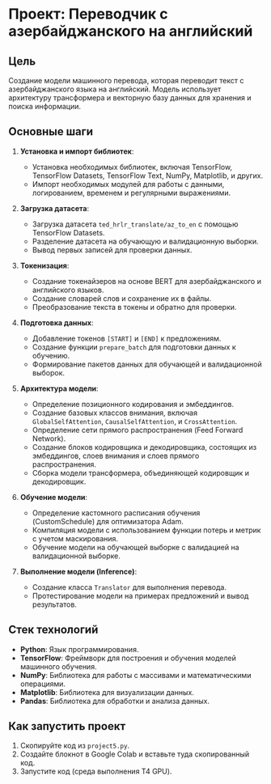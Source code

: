 # Проект: Переводчик с азербайджанского на английский

## Цель
Создание модели машинного перевода, которая переводит текст с азербайджанского языка на английский. Модель использует архитектуру трансформера и векторную базу данных для хранения и поиска информации.

## Основные шаги

1. **Установка и импорт библиотек**:
   - Установка необходимых библиотек, включая TensorFlow, TensorFlow Datasets, TensorFlow Text, NumPy, Matplotlib, и других.
   - Импорт необходимых модулей для работы с данными, логированием, временем и регулярными выражениями.

2. **Загрузка датасета**:
   - Загрузка датасета `ted_hrlr_translate/az_to_en` с помощью TensorFlow Datasets.
   - Разделение датасета на обучающую и валидационную выборки.
   - Вывод первых записей для проверки данных.

3. **Токенизация**:
   - Создание токенайзеров на основе BERT для азербайджанского и английского языков.
   - Создание словарей слов и сохранение их в файлы.
   - Преобразование текста в токены и обратно для проверки.

4. **Подготовка данных**:
   - Добавление токенов `[START]` и `[END]` к предложениям.
   - Создание функции `prepare_batch` для подготовки данных к обучению.
   - Формирование пакетов данных для обучающей и валидационной выборок.

5. **Архитектура модели**:
   - Определение позиционного кодирования и эмбеддингов.
   - Создание базовых классов внимания, включая `GlobalSelfAttention`, `CausalSelfAttention`, и `CrossAttention`.
   - Определение сети прямого распространения (Feed Forward Network).
   - Создание блоков кодировщика и декодировщика, состоящих из эмбеддингов, слоев внимания и слоев прямого распространения.
   - Сборка модели трансформера, объединяющей кодировщик и декодировщик.

6. **Обучение модели**:
   - Определение кастомного расписания обучения (CustomSchedule) для оптимизатора Adam.
   - Компиляция модели с использованием функции потерь и метрик с учетом маскирования.
   - Обучение модели на обучающей выборке с валидацией на валидационной выборке.

7. **Выполнение модели (Inference)**:
   - Создание класса `Translator` для выполнения перевода.
   - Протестирование модели на примерах предложений и вывод результатов.

## Стек технологий

- **Python**: Язык программирования.
- **TensorFlow**: Фреймворк для построения и обучения моделей машинного обучения.
- **NumPy**: Библиотека для работы с массивами и математическими операциями.
- **Matplotlib**: Библиотека для визуализации данных.
- **Pandas**: Библиотека для обработки и анализа данных.

## Как запустить проект

1. Скопируйте код из `project5.py`.
2. Создайте блокнот в Google Colab и вставьте туда скопированный код.
3. Запустите код (среда выполнения T4 GPU).
